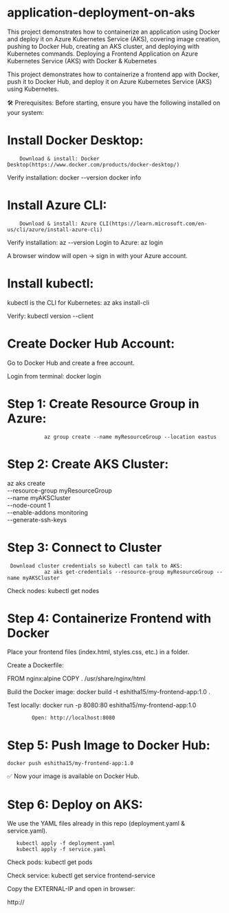 # application-deployment-on-aks
This project demonstrates how to containerize an application using Docker and deploy it on Azure Kubernetes Service (AKS), covering image creation, pushing to Docker Hub, creating an AKS cluster, and deploying with Kubernetes commands.
Deploying a Frontend Application on Azure Kubernetes Service (AKS) with Docker & Kubernetes

This project demonstrates how to containerize a frontend app with Docker, push it to Docker Hub, and deploy it on Azure Kubernetes Service (AKS) using Kubernetes.

🛠️ Prerequisites:
Before starting, ensure you have the following installed on your system:

# Install Docker Desktop:
        Download & install: Docker Desktop(https://www.docker.com/products/docker-desktop/)
Verify installation:
       docker --version
       docker info

# Install Azure CLI:
        Download & install: Azure CLI(https://learn.microsoft.com/en-us/cli/azure/install-azure-cli)
Verify installation:
       az --version
Login to Azure:
       az login

A browser window will open → sign in with your Azure account.

# Install kubectl:
kubectl is the CLI for Kubernetes:
                  az aks install-cli

Verify:
     kubectl version --client

# Create Docker Hub Account:
Go to Docker Hub and create a free account.

Login from terminal:
             docker login

# Step 1: Create Resource Group in Azure:
                az group create --name myResourceGroup --location eastus

# Step 2: Create AKS Cluster:
az aks create \
  --resource-group myResourceGroup \
  --name myAKSCluster \
  --node-count 1 \
  --enable-addons monitoring \
  --generate-ssh-keys

# Step 3: Connect to Cluster
     Download cluster credentials so kubectl can talk to AKS:
                az aks get-credentials --resource-group myResourceGroup --name myAKSCluster

Check nodes:
   kubectl get nodes

# Step 4: Containerize Frontend with Docker
Place your frontend files (index.html, styles.css, etc.) in a folder.

Create a Dockerfile:

FROM nginx:alpine
COPY . /usr/share/nginx/html


Build the Docker image:
docker build -t eshitha15/my-frontend-app:1.0 .

Test locally:
  docker run -p 8080:80 eshitha15/my-frontend-app:1.0

            Open: http://localhost:8080

# Step 5: Push Image to Docker Hub:
    docker push eshitha15/my-frontend-app:1.0

✅ Now your image is available on Docker Hub.

# Step 6: Deploy on AKS:
We use the YAML files already in this repo (deployment.yaml & service.yaml).

       kubectl apply -f deployment.yaml
       kubectl apply -f service.yaml


Check pods:
      kubectl get pods

Check service:
      kubectl get service frontend-service


Copy the EXTERNAL-IP and open in browser:

http://<EXTERNAL-IP>
